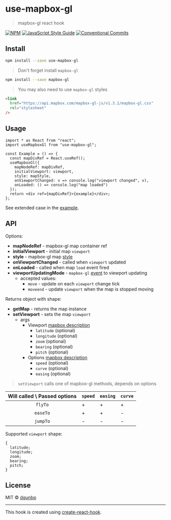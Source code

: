 # use-mapbox-gl

> mapbox-gl react hook

[![NPM](https://img.shields.io/npm/v/use-mapbox-gl.svg)](https://www.npmjs.com/package/use-mapbox-gl) [![JavaScript Style Guide](https://img.shields.io/badge/code_style-standard-brightgreen.svg)](https://standardjs.com) [![Conventional Commits](https://img.shields.io/badge/Conventional%20Commits-1.0.0-yellow.svg)](https://conventionalcommits.org)

## Install

```bash
npm install --save use-mapbox-gl
```

> Don't forget install `mapbox-gl`

```bash
npm install --save mapbox-gl
```

> You may also need to use `mapbox-gl` styles

```html
<link
  href="https://api.mapbox.com/mapbox-gl-js/v1.3.1/mapbox-gl.css"
  rel="stylesheet"
/>
```

## Usage

```tsx
import * as React from "react";
import useMapboxGl from "use-mapbox-gl";

const Example = () => {
  const mapDivRef = React.useRef();
  useMapboxGl({
    mapNodeRef: mapDivRef,
    initialViewport: viewport,
    style: mapStyle,
    onViewportChanged: v => console.log("viewport changed", v),
    onLoaded: () => console.log("map loaded")
  });
  return <div ref={mapDivRef}>{example}</div>;
};
```

See extended case in the [example](https://github.com/dqunbp/use-mapbox-gl/tree/master/example).

## API

Options:

- **mapNodeRef** - mapbox-gl map container ref
- **initialViewport** - initial map `viewport`
- **style** - mapbox-gl map [style](https://docs.mapbox.com/mapbox-gl-js/style-spec/)
- **onViewportChanged** - called when `viewport` updated
- **onLoaded** - called when map `load` event fired
- **viewportUpdatingMode** - `mapbox-gl` [event](https://docs.mapbox.com/mapbox-gl-js/api/#events) to viewport updating
  - accepted values:
    - `move` - update on each `viewport` change tick
    - `moveend` - update `viewport` when the map is stopped moving

Returns object with shape:

- **getMap** - returns the map instance
- **setViewport** - sets the map `viewport`
  - args
    - Viewport [mapbox description](https://docs.mapbox.com/mapbox-gl-js/api/#cameraoptions)
      - `latitude` (optional)
      - `longitude` (optional)
      - `zoom` (optional)
      - `bearing` (optional)
      - `pitch` (optional)
    - Options [mapbox description](https://docs.mapbox.com/mapbox-gl-js/api/#animationoptions)
      - `speed` (optional)
      - `curve` (optional)
      - `easing` (optional)

> `setViewport` calls one of mapbox-gl methods, depends on options

| Will called \ Passed options | `speed` | `easing` | `curve` |
| :--------------------------: | ------- | -------- | ------- |
|           `flyTo`            | +       | +        | +       |
|           `easeTo`           | +       | +        | -       |
|           `jumpTo`           | -       | -        | -       |

Supported `viewport` shape:

```tsx
{
  latitude;
  longitude;
  zoom;
  bearing;
  pitch;
}
```

## License

MIT © [dqunbp](https://github.com/dqunbp)

---

This hook is created using [create-react-hook](https://github.com/hermanya/create-react-hook).
